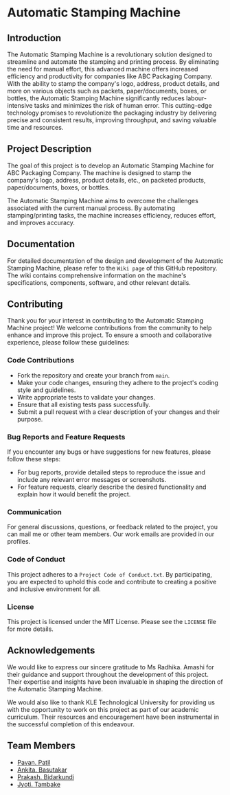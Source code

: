 # Automatic Stamping Machine

## Introduction
The Automatic Stamping Machine is a revolutionary solution designed to streamline and automate the stamping and printing process. By eliminating the need for manual effort, this advanced machine offers increased efficiency and productivity for companies like ABC Packaging Company. With the ability to stamp the company's logo, address, product details, and more on various objects such as packets, paper/documents, boxes, or bottles, the Automatic Stamping Machine significantly reduces labour-intensive tasks and minimizes the risk of human error. This cutting-edge technology promises to revolutionize the packaging industry by delivering precise and consistent results, improving throughput, and saving valuable time and resources.


## Project Description
The goal of this project is to develop an Automatic Stamping Machine for ABC Packaging Company. The machine is designed to stamp the company's logo, address, product details, etc., on packeted products, paper/documents, boxes, or bottles.

The Automatic Stamping Machine aims to overcome the challenges associated with the current manual process. By automating stamping/printing tasks, the machine increases efficiency, reduces effort, and improves accuracy.

## Documentation
For detailed documentation of the design and development of the Automatic Stamping Machine, please refer to the `Wiki page` of this GitHub repository. The wiki contains comprehensive information on the machine's specifications, components, software, and other relevant details.
## Contributing
Thank you for your interest in contributing to the Automatic Stamping Machine project! We welcome contributions from the community to help enhance and improve this project. To ensure a smooth and collaborative experience, please follow these guidelines:

### Code Contributions
- Fork the repository and create your branch from `main`.
- Make your code changes, ensuring they adhere to the project's coding style and guidelines.
- Write appropriate tests to validate your changes.
- Ensure that all existing tests pass successfully.
- Submit a pull request with a clear description of your changes and their purpose.

### Bug Reports and Feature Requests
If you encounter any bugs or have suggestions for new features, please follow these steps:

- For bug reports, provide detailed steps to reproduce the issue and include any relevant error messages or screenshots.
- For feature requests, clearly describe the desired functionality and explain how it would benefit the project.

### Communication
For general discussions, questions, or feedback related to the project, you can mail me or other team members. Our work emails are provided in our profiles.

### Code of Conduct
This project adheres to a `Project Code of Conduct.txt`. By participating, you are expected to uphold this code and contribute to creating a positive and inclusive environment for all.
### License
This project is licensed under the MIT License. Please see the `LICENSE` file for more details.
## Acknowledgements
We would like to express our sincere gratitude to Ms Radhika. Amashi for their guidance and support throughout the development of this project. Their expertise and insights have been invaluable in shaping the direction of the Automatic Stamping Machine.

We would also like to thank KLE Technological University for providing us with the opportunity to work on this project as part of our academic curriculum. Their resources and encouragement have been instrumental in the successful completion of this endeavour.
## Team Members
- [Pavan. Patil](https://github.com/pavanmp140102)
- [Ankita. Basutakar](https://github.com/01fe20bar018)
- [Prakash. Bidarkundi](https://github.com/01fe20bme106)
- [Jyoti. Tambake](https://github.com/J01fe20bme100)

